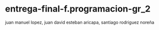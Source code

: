 # entrega-final-f.programacion-gr_2
juan manuel lopez, juan david esteban aricapa, santiago rodriguez noreña 
